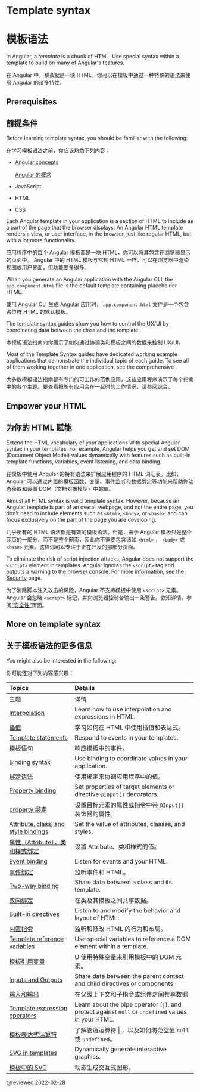 # Template syntax

# 模板语法

In Angular, a *template* is a chunk of HTML.
Use special syntax within a template to build on many of Angular's features.

在 Angular 中，*模板*就是一块 HTML。你可以在模板中通过一种特殊的语法来使用 Angular 的诸多特性。

## Prerequisites

## 前提条件

Before learning template syntax, you should be familiar with the following:

在学习模板语法之前，你应该熟悉下列内容：

* [Angular concepts](guide/architecture)

  [Angular 的概念](guide/architecture)

* JavaScript

* HTML

* CSS

<!--todo: Do we still need the following section? It seems more relevant to those coming from AngularJS, which is now 7 versions ago. -->

<!-- You may be familiar with the component/template duality from your experience with model-view-controller (MVC) or model-view-viewmodel (MVVM).
In Angular, the component plays the part of the controller/viewmodel, and the template represents the view. -->

Each Angular template in your application is a section of HTML to include as a part of the page that the browser displays.
An Angular HTML template renders a view, or user interface, in the browser, just like regular HTML, but with a lot more functionality.

应用程序中的每个 Angular 模板都是一块 HTML，你可以将其包含在浏览器显示的页面中。 Angular 中的 HTML 模板与常规 HTML 一样，可以在浏览器中渲染视图或用户界面，但功能要多得多。

When you generate an Angular application with the Angular CLI, the `app.component.html` file is the default template containing placeholder HTML.

使用 Angular CLI 生成 Angular 应用时， `app.component.html` 文件是一个包含占位符 HTML 的默认模板。

The template syntax guides show you how to control the UX/UI by coordinating data between the class and the template.

本模板语法指南向你展示了如何通过协调类和模板之间的数据来控制 UX/UI。

<div class="is-helpful alert">

Most of the Template Syntax guides have dedicated working example applications that demonstrate the individual topic of each guide.
To see all of them working together in one application, see the comprehensive <live-example title="Template Syntax Live Code"></live-example>.

大多数模板语法指南都有专门的可工作的范例应用，这些应用程序演示了每个指南中的各个主题。要查看把所有应用合在一起时的工作情况，请参阅综合<live-example title="Template Syntax Live Code"></live-example>。

</div>

## Empower your HTML

## 为你的 HTML 赋能

Extend the HTML vocabulary of your applications With special Angular syntax in your templates.
For example, Angular helps you get and set DOM (Document Object Model) values dynamically with features such as built-in template functions, variables, event listening, and data binding.

在模板中使用 Angular 的特有语法来扩展应用程序的 HTML 词汇表。比如，Angular 可以通过内置的模板函数、变量、事件监听和数据绑定等功能来帮助你动态获取和设置 DOM（文档对象模型）中的值。

Almost all HTML syntax is valid template syntax.
However, because an Angular template is part of an overall webpage, and not the entire page, you don't need to include elements such as `<html>`, `<body>`, or `<base>`, and can focus exclusively on the part of the page you are developing.

几乎所有的 HTML 语法都是有效的模板语法。但是，由于 Angular 模板只是整个网页的一部分，而不是整个网页，因此你不需要包含诸如 `<html>` ， `<body>` 或 `<base>` 元素。这样你可以专注于正在开发的那部分页面。

<div class="alert is-important">

To eliminate the risk of script injection attacks, Angular does not support the `<script>` element in templates.
Angular ignores the `<script>` tag and outputs a warning to the browser console.
For more information, see the [Security](guide/security) page.

为了消除脚本注入攻击的风险，Angular 不支持模板中使用 `<script>` 元素。Angular 会忽略 `<script>` 标记，并向浏览器控制台输出一条警告。欲知详情，参阅[“安全性”](guide/security)页面。

</div>

## More on template syntax

## 关于模板语法的更多信息

You might also be interested in the following:

你可能还对下列内容感兴趣：

| Topics | Details |
| :----- | :------ |
| 主题 | 详情 |
| [Interpolation](guide/interpolation) | Learn how to use interpolation and expressions in HTML. |
| [插值](guide/interpolation) | 学习如何在 HTML 中使用插值和表达式。 |
| [Template statements](guide/template-statements) | Respond to events in your templates. |
| [模板语句](guide/template-statements) | 响应模板中的事件。 |
| [Binding syntax](guide/binding-syntax) | Use binding to coordinate values in your application. |
| [绑定语法](guide/binding-syntax) | 使用绑定来协调应用程序中的值。 |
| [Property binding](guide/property-binding) | Set properties of target elements or directive `@Input()` decorators. |
| [property 绑定](guide/property-binding) | 设置目标元素的属性或指令中带 `@Input()` 装饰器的属性。 |
| [Attribute, class, and style bindings](guide/attribute-binding) | Set the value of attributes, classes, and styles. |
| [属性（Attribute），类和样式绑定](guide/attribute-binding) | 设置 Attribute、类和样式的值。 |
| [Event binding](guide/event-binding) | Listen for events and your HTML. |
| [事件绑定](guide/event-binding) | 监听事件和 HTML。 |
| [Two-way binding](guide/two-way-binding) | Share data between a class and its template. |
| [双向绑定](guide/two-way-binding) | 在类及其模板之间共享数据。 |
| [Built-in directives](guide/built-in-directives) | Listen to and modify the behavior and layout of HTML. |
| [内置指令](guide/built-in-directives) | 监听和修改 HTML 的行为和布局。 |
| [Template reference variables](guide/template-reference-variables) | Use special variables to reference a DOM element within a template. |
| [模板引用变量](guide/template-reference-variables) | U 使用特殊变量来引用模板中的 DOM 元素。 |
| [Inputs and Outputs](guide/inputs-outputs) | Share data between the parent context and child directives or components |
| [输入和输出](guide/inputs-outputs) | 在父级上下文和子指令或组件之间共享数据 |
| [Template expression operators](guide/template-expression-operators) | Learn about the pipe operator (<code>&verbar;</code>), and protect against `null` or `undefined` values in your HTML. |
| [模板表达式运算符](guide/template-expression-operators) | 了解管道运算符 &verbar; ，以及如何防范空值 `null` 或 `undefined`。 |
| [SVG in templates](guide/svg-in-templates) | Dynamically generate interactive graphics. |
| [模板中的 SVG](guide/svg-in-templates) | 动态生成交互式图形。 |

<!-- links -->

<!-- external links -->

<!-- end links -->

@reviewed 2022-02-28